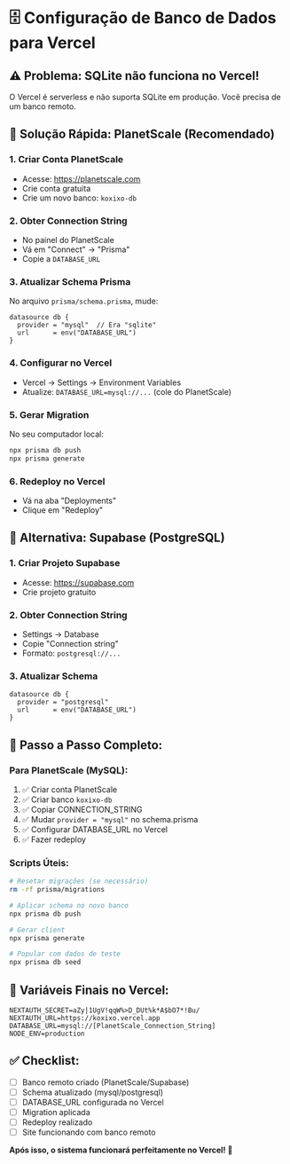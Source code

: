 # 🗄️ Configuração de Banco de Dados para Vercel

## ⚠️ Problema: SQLite não funciona no Vercel!

O Vercel é serverless e não suporta SQLite em produção. Você precisa de um banco remoto.

## 🚀 Solução Rápida: PlanetScale (Recomendado)

### 1. Criar Conta PlanetScale
- Acesse: https://planetscale.com
- Crie conta gratuita
- Crie um novo banco: `koxixo-db`

### 2. Obter Connection String
- No painel do PlanetScale
- Vá em "Connect" → "Prisma"
- Copie a `DATABASE_URL`

### 3. Atualizar Schema Prisma
No arquivo `prisma/schema.prisma`, mude:

```prisma
datasource db {
  provider = "mysql"  // Era "sqlite"
  url      = env("DATABASE_URL")
}
```

### 4. Configurar no Vercel
- Vercel → Settings → Environment Variables
- Atualize: `DATABASE_URL=mysql://...` (cole do PlanetScale)

### 5. Gerar Migration
No seu computador local:
```bash
npx prisma db push
npx prisma generate
```

### 6. Redeploy no Vercel
- Vá na aba "Deployments"
- Clique em "Redeploy"

## 🔄 Alternativa: Supabase (PostgreSQL)

### 1. Criar Projeto Supabase
- Acesse: https://supabase.com
- Crie projeto gratuito

### 2. Obter Connection String
- Settings → Database
- Copie "Connection string"
- Formato: `postgresql://...`

### 3. Atualizar Schema
```prisma
datasource db {
  provider = "postgresql"
  url      = env("DATABASE_URL")
}
```

## 📝 Passo a Passo Completo:

### Para PlanetScale (MySQL):
1. ✅ Criar conta PlanetScale
2. ✅ Criar banco `koxixo-db`
3. ✅ Copiar CONNECTION_STRING
4. ✅ Mudar `provider = "mysql"` no schema.prisma
5. ✅ Configurar DATABASE_URL no Vercel
6. ✅ Fazer redeploy

### Scripts Úteis:
```bash
# Resetar migrações (se necessário)
rm -rf prisma/migrations

# Aplicar schema no novo banco
npx prisma db push

# Gerar client
npx prisma generate

# Popular com dados de teste
npx prisma db seed
```

## 🎯 Variáveis Finais no Vercel:

```env
NEXTAUTH_SECRET=aZy|1UgV!qqW%>D_DUt%k*A$bO7*!Bu/
NEXTAUTH_URL=https://koxixo.vercel.app
DATABASE_URL=mysql://[PlanetScale_Connection_String]
NODE_ENV=production
```

## ✅ Checklist:
- [ ] Banco remoto criado (PlanetScale/Supabase)
- [ ] Schema atualizado (mysql/postgresql)
- [ ] DATABASE_URL configurada no Vercel
- [ ] Migration aplicada
- [ ] Redeploy realizado
- [ ] Site funcionando com banco remoto

**Após isso, o sistema funcionará perfeitamente no Vercel! 🚀**